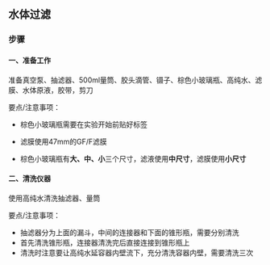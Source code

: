 ## 水体过滤

### 步骤

#### 一、准备工作

准备真空泵、抽滤器、500ml量筒、胶头滴管、镊子、棕色小玻璃瓶、高纯水、滤膜、水体原液，胶带，剪刀

要点/注意事项：

- 棕色小玻璃瓶需要在实验开始前贴好标签
- 滤膜使用47mm的GF/F滤膜

- 棕色小玻璃瓶有**大、中、小**三个尺寸，滤液使用**中尺寸**，滤膜使用**小尺寸**



#### 二、清洗仪器

使用高纯水清洗抽滤器、量筒

要点/注意事项：

- 抽滤器分为上面的漏斗，中间的连接器和下面的锥形瓶，需要分别清洗
- 首先清洗锥形瓶，连接器清洗完后直接连接到锥形瓶上
- 清洗时注意要让高纯水延容器内壁流下，充分清洗容器内壁，需要清洗三次



